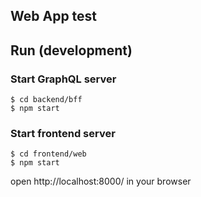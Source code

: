Web App test
-----

## Run (development)

### Start GraphQL server

```
$ cd backend/bff
$ npm start
```

### Start frontend server

```
$ cd frontend/web
$ npm start
```

open http://localhost:8000/ in your browser
